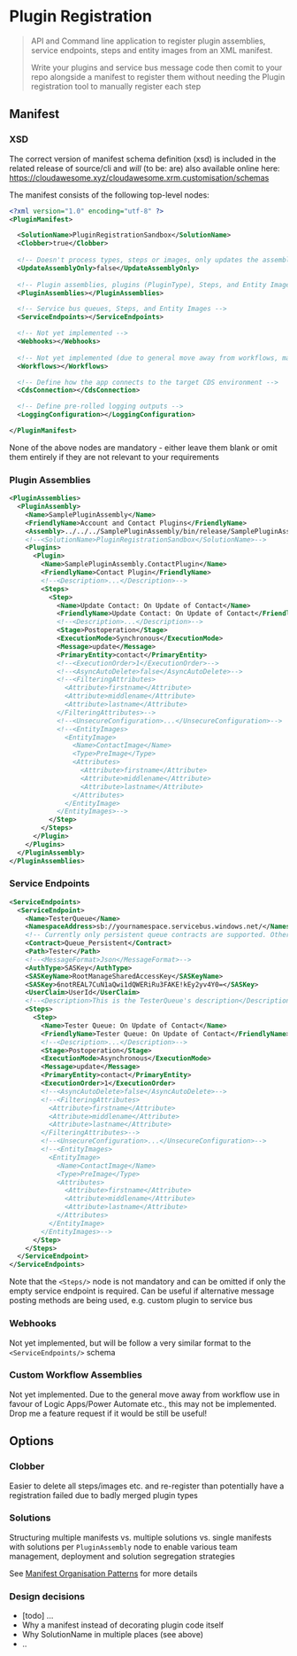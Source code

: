 # Plugin Registration

> API and Command line application to register plugin assemblies, service endpoints, steps and entity images from an XML manifest. 
> 
> Write your plugins and service bus message code then comit to your repo alongside a manifest to register them without needing the Plugin registration tool to manually register each step

## Manifest

### XSD 

The correct version of manifest schema definition (xsd) is included in the related release of source/cli and *will* (to be: are) also available online here: https://cloudawesome.xyz/cloudawesome.xrm.customisation/schemas

The manifest consists of the following top-level nodes:

```xml
<?xml version="1.0" encoding="utf-8" ?>
<PluginManifest>

  <SolutionName>PluginRegistrationSandbox</SolutionName>
  <Clobber>true</Clobber>
  
  <!-- Doesn't process types, steps or images, only updates the assembly code -->
  <UpdateAssemblyOnly>false</UpdateAssemblyOnly>
  
  <!-- Plugin assemblies, plugins (PluginType), Steps, and Entity Images -->
  <PluginAssemblies></PluginAssemblies>

  <!-- Service bus queues, Steps, and Entity Images -->
  <ServiceEndpoints></ServiceEndpoints>

  <!-- Not yet implemented -->
  <Webhooks></Webhooks>
  
  <!-- Not yet implemented (due to general move away from workflows, may never be implemented) -->
  <Workflows></Workflows>

  <!-- Define how the app connects to the target CDS environment -->
  <CdsConnection></CdsConnection>

  <!-- Define pre-rolled logging outputs -->
  <LoggingConfiguration></LoggingConfiguration>

</PluginManifest>
```

None of the above nodes are mandatory - either leave them blank or omit them entirely if they are not relevant to your requirements

### Plugin Assemblies

```xml
<PluginAssemblies>
  <PluginAssembly>
    <Name>SamplePluginAssembly</Name>
    <FriendlyName>Account and Contact Plugins</FriendlyName>
    <Assembly>../../../SamplePluginAssembly/bin/release/SamplePluginAssembly.dll</Assembly>
    <!--<SolutionName>PluginRegistrationSandbox</SolutionName>-->
    <Plugins>
      <Plugin>
        <Name>SamplePluginAssembly.ContactPlugin</Name>
        <FriendlyName>Contact Plugin</FriendlyName>
        <!--<Description>...</Description>-->
        <Steps>
          <Step>
            <Name>Update Contact: On Update of Contact</Name>
            <FriendlyName>Update Contact: On Update of Contact</FriendlyName>
            <!--<Description>...</Description>-->
            <Stage>Postoperation</Stage>
            <ExecutionMode>Synchronous</ExecutionMode>
            <Message>update</Message>
            <PrimaryEntity>contact</PrimaryEntity>
            <!--<ExecutionOrder>1</ExecutionOrder>-->
            <!--<AsyncAutoDelete>false</AsyncAutoDelete>-->
            <!--<FilteringAttributes>
              <Attribute>firstname</Attribute>
              <Attribute>middlename</Attribute>
              <Attribute>lastname</Attribute>
            </FilteringAttributes>-->
            <!--<UnsecureConfiguration>...</UnsecureConfiguration>-->
            <!--<EntityImages>
              <EntityImage>
                <Name>ContactImage</Name>
                <Type>PreImage</Type>
                <Attributes>
                  <Attribute>firstname</Attribute>
                  <Attribute>middlename</Attribute>
                  <Attribute>lastname</Attribute>
                </Attributes>
              </EntityImage>
            </EntityImages>-->
          </Step>
        </Steps>
      </Plugin>
    </Plugins>
  </PluginAssembly>
</PluginAssemblies>
```

### Service Endpoints

```xml
<ServiceEndpoints>
  <ServiceEndpoint>
    <Name>TesterQueue</Name>
    <NamespaceAddress>sb://yournamespace.servicebus.windows.net/</NamespaceAddress>
    <!-- Currently only persistent queue contracts are supported. Other options such as EventHubs are not tested and may fail -->
    <Contract>Queue_Persistent</Contract> 
    <Path>Tester</Path>
    <!--<MessageFormat>Json</MessageFormat>-->
    <AuthType>SASKey</AuthType>
    <SASKeyName>RootManageSharedAccessKey</SASKeyName>
    <SASKey>6notREAL7CuN1aQwi1dQWERiRu3FAKE!kEy2yv4Y0=</SASKey>
    <UserClaim>UserId</UserClaim>
    <!--<Description>This is the TesterQueue's description</Description>-->
    <Steps>
      <Step>
        <Name>Tester Queue: On Update of Contact</Name>
        <FriendlyName>Tester Queue: On Update of Contact</FriendlyName>
        <!--<Description>...</Description>-->
        <Stage>Postoperation</Stage>
        <ExecutionMode>Asynchronous</ExecutionMode>
        <Message>update</Message>
        <PrimaryEntity>contact</PrimaryEntity>
        <ExecutionOrder>1</ExecutionOrder>
        <!--<AsyncAutoDelete>false</AsyncAutoDelete>-->
        <!--<FilteringAttributes>
          <Attribute>firstname</Attribute>
          <Attribute>middlename</Attribute>
          <Attribute>lastname</Attribute>
        </FilteringAttributes>-->
        <!--<UnsecureConfiguration>...</UnsecureConfiguration>-->
        <!--<EntityImages>
          <EntityImage>
            <Name>ContactImage</Name>
            <Type>PreImage</Type>
            <Attributes>
              <Attribute>firstname</Attribute>
              <Attribute>middlename</Attribute>
              <Attribute>lastname</Attribute>
            </Attributes>
          </EntityImage>
        </EntityImages>-->
      </Step>
    </Steps>
  </ServiceEndpoint>
</ServiceEndpoints>
```

Note that the `<Steps/>` node is not mandatory and can be omitted if only the empty service endpoint is required. Can be useful if alternative message posting methods are being used, e.g. custom plugin to service bus

### Webhooks

Not yet implemented, but will be follow a very similar format to the `<ServiceEndpoints/>` schema

### Custom Workflow Assemblies

Not yet implemented. Due to the general move away from workflow use in favour of Logic Apps/Power Automate etc., this may not be implemented. Drop me a feature request if it would be still be useful!

## Options

### Clobber

Easier to delete all steps/images etc. and re-register than potentially have a registration failed due to badly merged plugin types

### Solutions

Structuring multiple manifests vs. multiple solutions vs. single manifests with solutions per `PluginAssembly` node to enable various team management, deployment and solution segregation strategies

See [Manifest Organisation Patterns](manifest-organisation-patterns.md) for more details

### Design decisions

- [todo] ...
- Why a manifest instead of decorating plugin code itself
- Why SolutionName in multiple places (see above) 
- ..